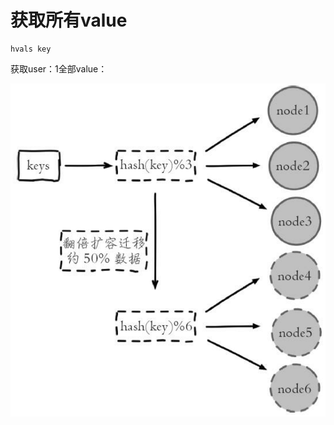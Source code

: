 # 获取所有value

```text
hvals key
```

获取user：1全部value：

![](../../.gitbook/assets/image%20%28104%29.png)

